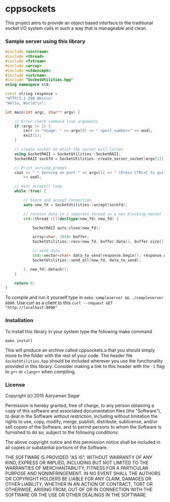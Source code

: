 # cppsockets

This project aims to provide an object based interface to the traditional
socket I/O system calls in such a way that is manageable and clean.

### Sample server using this library

```C++
#include <iostream>
#include <thread>
#include <fstream>
#include <array>
#include <stdexcept>
#include <sstream>
#include "SocketUtilities.hpp"
using namespace std;

const string response =
"HTTP/1.1 200 OK\n\n"
"Hello, World!\n";

int main(int argc, char** argv) {

    // Error check command line arguments
    if (argc != 2) {
        cerr << "Usage: " << argv[0] << " <port_number>" << endl;
        exit(1);
    }

    // create socket on which the server will listen
    using SocketRAII = SocketUtilities::SocketRAII;
    SocketRAII sockfd = SocketUtilities::create_server_socket(argv[1]);

    // Print serving prompt
    cout << " * Serving on port " << argv[1] << " (Press CTRL+C to quit)" 
        << endl;

    // main accept() loop
    while (true) {  

        // block and accept connection
        auto new_fd = SocketUtilities::accept(sockfd);

        // receive data in a seperate thread in a non blocking manner
        std::thread ([](decltype(new_fd) new_fd) {

            SocketRAII auto_close(new_fd);

            array<char, 1024> buffer;
            SocketUtilities::recv(new_fd, buffer.data(), buffer.size());

            // send data
            std::vector<char> data_to_send(response.begin(), response.end());
            SocketUtilities::send_all(new_fd, data_to_send);

        }, new_fd).detach();
    }

    return 0;
}
```

To compile and run it yourself type in `make sampleserver && ./sampleserver
8000`.  Use curl as a client to this `curl --request GET
"http://localhost:8000"`

### Installation

To install this library in your system type the following make command
```
make install
```

This will produce an archive called cppsockets.a that you should simply move
to the folder with the rest of your code.  The header file
`SocketUtilities.hpp` should be included wherever you use the functionality
provided in this library.  Consider making a link to this header with the `-I`
flag to `g++` or `clang++` when compiling.


### License 

Copyright (c) 2015 Aaryaman Sagar

Permission is hereby granted, free of charge, to any person obtaining a copy
of this software and associated documentation files (the "Software"), to deal
in the Software without restriction, including without limitation the rights
to use, copy, modify, merge, publish, distribute, sublicense, and/or sell
copies of the Software, and to permit persons to whom the Software is
furnished to do so, subject to the following conditions:

The above copyright notice and this permission notice shall be included in all
copies or substantial portions of the Software.

THE SOFTWARE IS PROVIDED "AS IS", WITHOUT WARRANTY OF ANY KIND, EXPRESS OR
IMPLIED, INCLUDING BUT NOT LIMITED TO THE WARRANTIES OF MERCHANTABILITY,
FITNESS FOR A PARTICULAR PURPOSE AND NONINFRINGEMENT.  IN NO EVENT SHALL THE
AUTHORS OR COPYRIGHT HOLDERS BE LIABLE FOR ANY CLAIM, DAMAGES OR OTHER
LIABILITY, WHETHER IN AN ACTION OF CONTRACT, TORT OR OTHERWISE, ARISING FROM,
OUT OF OR IN CONNECTION WITH THE SOFTWARE OR THE USE OR OTHER DEALINGS IN THE
SOFTWARE.

